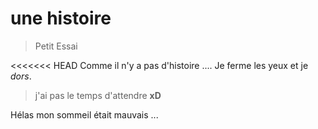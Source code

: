 # une histoire

> Petit Essai

<<<<<<< HEAD
Comme il n'y a pas d'histoire .... Je ferme les yeux et je *dors*. 
> j'ai pas le temps d'attendre **xD**

Hélas mon sommeil était mauvais ...

